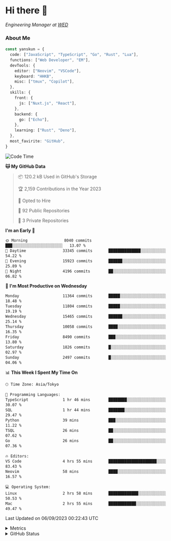 # Hi there&nbsp;:wave:

<!-- ![Alt text](https://spotify-recently-played-readme.vercel.app/api?user=31kynbuubkiu3r4qh4hjuaglhfay) -->

_Engineering Manager at [WED](https://github.com/wedinc)_

### About Me

```ts
const yanskun = {
  code: ["JavaScript", "TypeScript", "Go", "Rust", "Lua"],
  functions: ["Web Developer", "EM"],
  devTools: {
    editor: ["Neovim", "VSCode"],
    keyboard: "HHKB",
    misc: ["tmux", "Copilot"],
  },
  skills: {
    front: {
      js: ["Nuxt.js", "React"],
    },
    backend: {
      go: ["Echo"],
    },
    learning: ["Rust", "Deno"],
  },
  most_favirite: "GitHub",
}
```

<!--START_SECTION:waka-->
![Code Time](http://img.shields.io/badge/Code%20Time-464%20hrs%2010%20mins-blue)

**🐱 My GitHub Data** 

> 📦 120.2 kB Used in GitHub's Storage 
 > 
> 🏆 2,159 Contributions in the Year 2023
 > 
> 💼 Opted to Hire
 > 
> 📜 92 Public Repositories 
 > 
> 🔑 3 Private Repositories 
 > 
**I'm an Early 🐤** 

```text
🌞 Morning                8040 commits        ███░░░░░░░░░░░░░░░░░░░░░░   13.07 % 
🌆 Daytime                33345 commits       ██████████████░░░░░░░░░░░   54.22 % 
🌃 Evening                15923 commits       ██████░░░░░░░░░░░░░░░░░░░   25.89 % 
🌙 Night                  4196 commits        ██░░░░░░░░░░░░░░░░░░░░░░░   06.82 % 
```
📅 **I'm Most Productive on Wednesday** 

```text
Monday                   11364 commits       █████░░░░░░░░░░░░░░░░░░░░   18.48 % 
Tuesday                  11804 commits       █████░░░░░░░░░░░░░░░░░░░░   19.19 % 
Wednesday                15465 commits       ██████░░░░░░░░░░░░░░░░░░░   25.14 % 
Thursday                 10058 commits       ████░░░░░░░░░░░░░░░░░░░░░   16.35 % 
Friday                   8490 commits        ███░░░░░░░░░░░░░░░░░░░░░░   13.80 % 
Saturday                 1826 commits        █░░░░░░░░░░░░░░░░░░░░░░░░   02.97 % 
Sunday                   2497 commits        █░░░░░░░░░░░░░░░░░░░░░░░░   04.06 % 
```


📊 **This Week I Spent My Time On** 

```text
🕑︎ Time Zone: Asia/Tokyo

💬 Programming Languages: 
TypeScript               1 hr 46 mins        ████████░░░░░░░░░░░░░░░░░   30.07 % 
SQL                      1 hr 44 mins        ███████░░░░░░░░░░░░░░░░░░   29.47 % 
Python                   39 mins             ███░░░░░░░░░░░░░░░░░░░░░░   11.22 % 
TSQL                     26 mins             ██░░░░░░░░░░░░░░░░░░░░░░░   07.62 % 
Go                       26 mins             ██░░░░░░░░░░░░░░░░░░░░░░░   07.36 % 

🔥 Editors: 
VS Code                  4 hrs 55 mins       █████████████████████░░░░   83.43 % 
Neovim                   58 mins             ████░░░░░░░░░░░░░░░░░░░░░   16.57 % 

💻 Operating System: 
Linux                    2 hrs 58 mins       █████████████░░░░░░░░░░░░   50.53 % 
Mac                      2 hrs 55 mins       ████████████░░░░░░░░░░░░░   49.47 % 
```


 Last Updated on 06/09/2023 00:22:43 UTC
<!--END_SECTION:waka-->

<details>
  <summary>Metrics</summary>
  <img src="https://github.com/yanskun/yanskun/blob/main/github-metrics.svg" alt="Metrics">
</details>

<details>
  <summary>GitHub Status</summary>
  <picture>
    <source media="(prefers-color-scheme: dark)" srcset="https://raw.githubusercontent.com/yanskun/yanskun/master/profile-summary-card-output/nord_dark/0-profile-details.svg">
   <img src="https://raw.githubusercontent.com/yanskun/yanskun/master/profile-summary-card-output/default/0-profile-details.svg">
  </picture>
  <br>
  <picture>
    <source media="(prefers-color-scheme: dark)" srcset="https://raw.githubusercontent.com/yanskun/yanskun/master/profile-summary-card-output/nord_dark/1-repos-per-language.svg">
   <img src="https://raw.githubusercontent.com/yanskun/yanskun/master/profile-summary-card-output/default/1-repos-per-language.svg">
  </picture>
  <picture>
    <source media="(prefers-color-scheme: dark)" srcset="https://raw.githubusercontent.com/yanskun/yanskun/master/profile-summary-card-output/nord_dark/2-most-commit-language.svg">
   <img src="https://raw.githubusercontent.com/yanskun/yanskun/master/profile-summary-card-output/default/2-most-commit-language.svg">
  </picture>
  <br>
  <picture>
    <source media="(prefers-color-scheme: dark)" srcset="https://raw.githubusercontent.com/yanskun/yanskun/master/profile-summary-card-output/nord_dark/3-stats.svg">
   <img src="https://raw.githubusercontent.com/yanskun/yanskun/master/profile-summary-card-output/default/3-stats.svg">
  </picture>
  <picture>
    <source media="(prefers-color-scheme: dark)" srcset="https://raw.githubusercontent.com/yanskun/yanskun/master/profile-summary-card-output/nord_dark/4-productive-time.svg">
   <img src="https://raw.githubusercontent.com/yanskun/yanskun/master/profile-summary-card-output/default/4-productive-time.svg">
  </picture>
</details>
